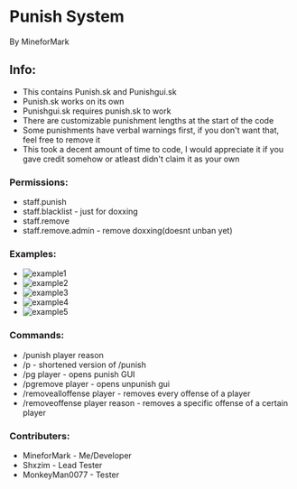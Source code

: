 # Punish System

By MineforMark

## Info:
- This contains Punish.sk and Punishgui.sk
- Punish.sk works on its own
- Punishgui.sk requires punish.sk to work
- There are customizable punishment lengths at the start of the code
- Some punishments have verbal warnings first, if you don't want that, feel free to remove it
- This took a decent amount of time to code, I would appreciate it if you gave credit somehow or atleast didn't claim it as your own

### Permissions:
- staff.punish
- staff.blacklist - just for doxxing
- staff.remove
- staff.remove.admin - remove doxxing(doesnt unban yet)

### Examples:

- ![example1](https://files.catbox.moe/pgp0jy.png)
- ![example2](https://files.catbox.moe/hasypx.png)
- ![example3](https://files.catbox.moe/6hjmi5.png)
- ![example4](https://files.catbox.moe/lygt2e.png)
- ![example5](https://files.catbox.moe/whwpem.png)

### Commands:
- /punish player reason
- /p - shortened version of /punish
- /pg player - opens punish GUI
- /pgremove player - opens unpunish gui
- /removealloffense player - removes every offense of a player
- /removeoffense player reason - removes a specific offense of a certain player

### Contributers:

- MineforMark - Me/Developer
- Shxzim - Lead Tester
- MonkeyMan0077 - Tester
